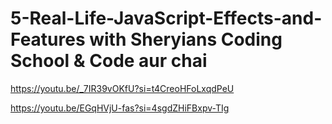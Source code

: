 # 5-Real-Life-JavaScript-Effects-and-Features with Sheryians Coding School & Code aur chai

https://youtu.be/_7IR39vOKfU?si=t4CreoHFoLxqdPeU

https://youtu.be/EGqHVjU-fas?si=4sgdZHiFBxpv-TIg
